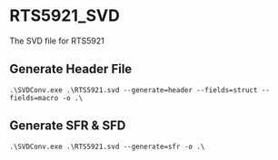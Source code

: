 # RTS5921_SVD
The SVD file for RTS5921

## Generate Header File
```shell
.\SVDConv.exe .\RTS5921.svd --generate=header --fields=struct --fields=macro -o .\
```

## Generate SFR & SFD
```shell
.\SVDConv.exe .\RTS5921.svd --generate=sfr -o .\
```